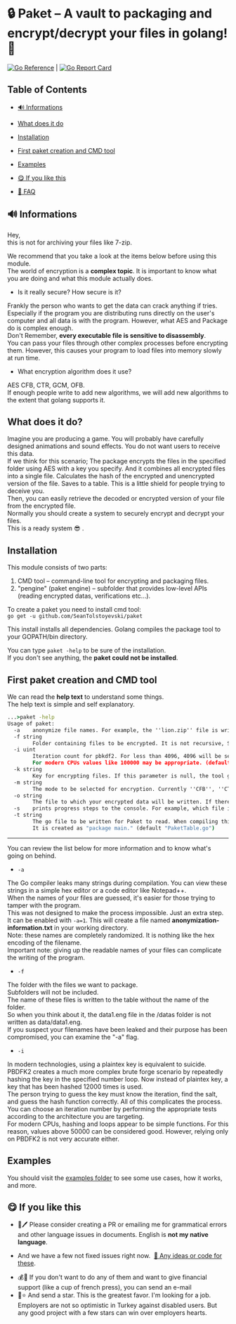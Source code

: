 # 🔒 Paket – A vault to packaging and encrypt/decrypt your files in golang! 🔑

[![Go Reference](https://pkg.go.dev/badge/github.com/SeanTolstoyevski/paket.svg)](https://pkg.go.dev/github.com/SeanTolstoyevski/paket) | [![Go Report Card](https://goreportcard.com/badge/github.com/SeanTolstoyevski/paket)](https://goreportcard.com/report/github.com/SeanTolstoyevski/paket)

## Table of Contents

* [🔊 Informations](#-informations)

* [What does it do](#what-does-it-do)

* [Installation](#-installation)

* [First paket creation and CMD tool](#-first-paket-creation-and-cmd-tool)

* [Examples](#examples)

* [😋 If you like this](#if-you-like-this)

* [🤔 FAQ](#-faq)

## 🔊 Informations

Hey,  
this is not for archiving your files like 7-zip.

We recommend that you take a look at the items below before using this module.  
The world of encryption is a **complex  topic**. It is important to know what you are doing and what this module actually does.

* Is it really secure? How secure is it?

Frankly the person who wants to get the data can crack anything if tries. Especially if the program you are distributing runs directly on the user's computer and all data is with the program. However, what AES and Package do is complex enough.  
Don't Remember, **every executable file is sensitive to disassembly**.  
You can pass your files through other complex processes before encrypting them. However, this causes your program to load files into memory slowly at run time.

* What encryption algorithm does it use?

AES CFB, CTR, GCM, OFB.  
If enough people write to add new algorithms, we will add new algorithms to the extent that golang supports it.

## What does it do?

Imagine you are producing a game. You will probably have carefully designed animations and sound effects. You do not want users to receive this data.  
If we think for this scenario; The package encrypts the files in the specified folder using AES with a key you specify. And it combines all encrypted files into a single file. Calculates the hash of the encrypted and unencrypted version of the file. Saves to a table. This is a little shield for people trying to deceive you.  
Then, you can easily retrieve the decoded or encrypted version of your file from the encrypted file.  
Normally you should create a system to securely encrypt and decrypt your files.  
This is a ready system 😎 .

## Installation

This module consists of two parts:
1. CMD tool – command-line tool for encrypting and packaging files.
2. "pengine" (paket engine) – subfolder that provides low-level APIs (reading encrypted datas, verifications etc...).

To create a paket you need to install  cmd tool:  
`go get -u github.com/SeanTolstoyevski/paket`


This install installs all dependencies. Golang compiles the package tool to your GOPATH/bin directory.

You can type `paket -help` to be sure of the installation.  
If you don't see anything, the **paket could not be installed**.

## First paket creation and CMD tool

We can read the **help text** to understand some things.  
The help text is simple and self explanatory.

```cmd
...>paket -help
Usage of paket:
  -a    anonymize file names. For example, the ''lion.zip'' file is written to the table with a name such as ''201bce5f''
  -f string
        Folder containing files to be encrypted. It is not recursive, Subfolders is not encrypted.
  -i uint
        Iteration count for pbkdf2. For less than 4096, 4096 will be selected.
        For modern CPUs values like 100000 may be appropriate. (default 4096)
  -k string
        Key for encrypting files. If this parameter is null, the tool generates one randomly byte  and prints value to the console.
  -m string
        The mode to be selected for encryption. Currently ''CFB'', ''CTR'', ''GCM'' and ''OFB'' are supported. (default "gcm")
  -o string
        The file to which your encrypted data will be written. If there is a file with the same name, you will be warned. (default "data.pack")
  -s    prints progress steps to the console. For example, which file is currently encrypting, etc. (default true)
  -t string
        The go file to be written for Paket to read. When compiling this file, you must import it into your program.
        It is created as "package main." (default "PaketTable.go")
```

***

You can review the list  below for more information and to know what's going on behind.

* `-a`

The Go compiler leaks many strings during compilation. You can view these strings in a simple hex editor or a code editor like Notepad++.  
When the names of your files are guessed, it's easier for those trying to tamper with the program.  
This was not designed to make the process impossible. Just an extra step.  
It can be enabled with `-a=1`. This will create a file named **anonymization-information.txt** in your working directory.  
Note: these names  are completely randomized. It is nothing like the hex encoding of the filename.  
Important note: giving up the readable names of your files can complicate the writing of the program.

* `-f`

The folder with the files we want to package.  
Subfolders will not be included.  
The name of these files is written to the table without the name of the folder.  
So when you think about it, the data1.eng file in the /datas folder is not written as data/data1.eng.  
If you suspect your filenames have been leaked and their purpose has been compromised, you can examine the "-a" flag.

* `-i`

In modern technologies, using a plaintex key is equivalent to suicide.  
PBDFK2 creates a much more complex brute forge scenario by repeatedly hashing the key in the specified number loop. Now instead of plaintex key, a key that has been hashed 12000 times is used.  
The person trying to guess the key must know the iteration, find the salt, and guess the hash function correctly. All of this complicates the process.  
You can choose an iteration number by performing the appropriate tests according to the architecture you are targeting.  
For modern CPUs, hashing and loops appear to be simple functions. For this reason, values above 50000 can be considered good. However, relying only on PBDFK2 is not very accurate either.

## Examples

You should visit the [examples folder](https://github.com/SeanTolstoyevski/paket/tree/master/examples) to see some use cases, how it works, and more.


## 😋 If you like this

* 📝🖊 Please consider creating a PR or emailing me for grammatical errors and other language issues in documents. English is **not my native language**.
- And we have a few not fixed issues right now.  [🤔 Any ideas or code for these](https://github.com/SeanTolstoyevski/paket/blob/master/developing_and_contribute.md).
* 💰🤑 If you don't want to do any of them and want to give financial support (like a cup of french press), you can send an e-mail
* 🌟⭐ And send a star. This is the greatest favor. I'm looking for a job. Employers are not so optimistic in Turkey against disabled users. But any good project with a few stars can win over employers hearts.


